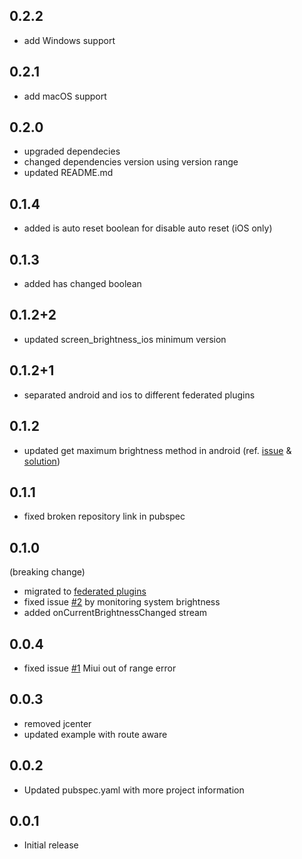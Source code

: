 ## 0.2.2

* add Windows support

## 0.2.1

* add macOS support

## 0.2.0

* upgraded dependecies
* changed dependencies version using version range
* updated README.md

## 0.1.4

* added is auto reset boolean for disable auto reset (iOS only)

## 0.1.3

* added has changed boolean

## 0.1.2+2

* updated screen_brightness_ios minimum version

## 0.1.2+1

* separated android and ios to different federated plugins

## 0.1.2

* updated get maximum brightness method in android (ref. [issue](https://github.com/aaassseee/screen_brightness/issues/1) & [solution](https://stackoverflow.com/questions/56203720/how-do-i-detect-the-screen-brightness-range-on-android))

## 0.1.1

* fixed broken repository link in pubspec

## 0.1.0 

(breaking change)
* migrated to [federated plugins](https://docs.google.com/document/d/1LD7QjmzJZLCopUrFAAE98wOUQpjmguyGTN2wd_89Srs)
* fixed issue [#2](https://github.com/aaassseee/screen_brightness/issues/2) by monitoring system brightness
* added onCurrentBrightnessChanged stream

## 0.0.4

* fixed issue [#1](https://github.com/aaassseee/screen_brightness/issues/1) Miui out of range error

## 0.0.3

* removed jcenter
* updated example with route aware

## 0.0.2

* Updated pubspec.yaml with more project information

## 0.0.1

* Initial release
